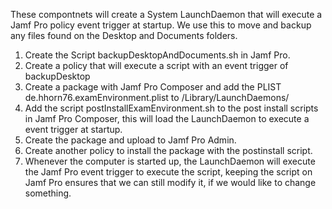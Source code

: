 These compontnets will create a System LaunchDaemon that will execute a Jamf Pro policy event trigger at startup.
We use this to move and backup any files found on the Desktop and Documents folders.

1.  Create the Script backupDesktopAndDocuments.sh in Jamf Pro.
2.  Create a policy that will execute a script with an event trigger of backupDesktop
3.  Create a package with Jamf Pro Composer and add the PLIST de.hhorn76.examEnvironment.plist to /Library/LaunchDaemons/ 
4.  Add the script postInstallExamEnvironment.sh to the post install scripts in Jamf Pro Composer, this will load the LaunchDaemon to execute a event trigger at startup.
5.  Create the package and upload to Jamf Pro Admin.
6.  Create another policy to install the package with the postinstall script.
7.  Whenever the computer is started up, the LaunchDaemon will execute the Jamf Pro event trigger to execute the script, keeping the script on Jamf Pro ensures that we can still modify it, if we would like to change something.
